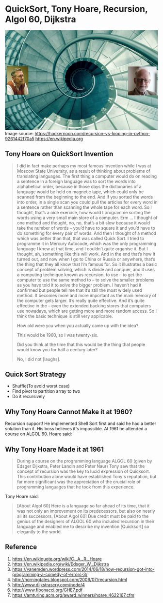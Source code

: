 # QuickSort, Tony Hoare, Recursion, Algol 60, Dijkstra

![](recursion.jpg)
Image source:
https://hackernoon.com/recursion-vs-looping-in-python-9261442f70a5
https://en.wikipedia.org

## Tony Hoare on QuickSort Invention

> I did in fact make perhaps my most famous invention while I was at Moscow State University, as a result of thinking about problems of translating languages. The first thing a computer would do on reading a sentence in a foreign language was to sort the words into alphabetical order, because in those days the dictionaries of a language would be held on magnetic tape, which could only be scanned from the beginning to the end. And if you sorted the words into order, in a single scan you could pull the articles for every word in a sentence rather than scanning the whole tape for each word. So I thought, that’s a nice exercise, how would I programme sorting the words using a very small main store of a computer. Erm … I thought of one method and thought, no, no, that’s a bit slow because it would take the number of words – you’d have to square it and you’d have to do something for every pair of words. And then I thought of a method which was better than that, that was called Quick Sort. I tried to programme it in Mercury Autocode, which was the only programming language I knew at that time, and I couldn’t quite organise it. But I thought, ah, something like this will work. And in the end that’s how it turned out, and now when I go to China or Russia or anywhere, that’s the thing that they all know that I’m famous for. So it illustrates a basic concept of problem solving, which is divide and conquer, and it uses a computing technique known as recursion, to use – to get the computer to use the same method to – to solve the smaller problems as you have told it to solve the bigger problem. I haven’t had it confirmed but people tell me that it’s still the most widely used method. It becomes more and more important as the main memory of the computer gets larger. It’s really quite effective. And it’s quite effective in the – even the extended backing stores that computers use nowadays, which are getting more and more random access. So I think the basic technique is still very applicable.
>  
> How old were you when you actually came up with the idea?
>   
> This would be 1960, so I was twenty-six.
>   
> Did you think at the time that this would be the thing that people would know you for half a century later?
> 
> No, I did not [laughs].

## Quick Sort Strategy
- Shuffle(To avoid worst case)
- Find pivot to partition array to two
- Do it recursively

## Why Tony Hoare Cannot Make it at 1960?
Recursion support! He implemented Shell Sort first and said he had a better solution than it.
His boss believes it's impossible. At 1961 he attended a course on ALGOL 60. Hoare said:

## Why Tony Hoare Made it at 1961
> During a course on the programming language ALGOL 60 (given by Edsger Dijkstra, Peter Landin and Peter Naur) Tony saw that the concept of recursion was the key to lucid expression of Quicksort. This contribution alone would have established Tony's reputation, but far more significant was the appreciation of the crucial role of programming languages that he took from this experience.

Tony Hoare said:
> [About Algol 60] Here is a language so far ahead of its time, that it was not only an improvement on its predecessors, but also on nearly all its successors.
> [About Algol 60] Due credit must be paid to the genius of the designers of ALGOL 60 who included recursion in their language and enabled me to describe my invention [Quicksort] so elegantly to the world.

## Reference
1. https://en.wikiquote.org/wiki/C._A._R._Hoare
2. https://en.wikipedia.org/wiki/Edsger_W._Dijkstra
3. https://vanemden.wordpress.com/2014/06/18/how-recursion-got-into-programming-a-comedy-of-errors-3/
4. http://horningtales.blogspot.com/2006/07/recursion.html
5. http://www.dijkstrascry.com/node/4
6. http://www.fibonacci.org/GHE7.pdf
7. https://amturing.acm.org/award_winners/hoare_4622167.cfm

